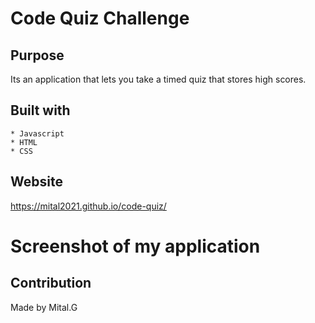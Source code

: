 # Code Quiz Challenge
## Purpose

Its an application that lets you take a timed quiz that stores high scores.



## Built with 
    * Javascript
    * HTML
    * CSS

## Website

https://mital2021.github.io/code-quiz/

# Screenshot of my application



## Contribution
Made by Mital.G
